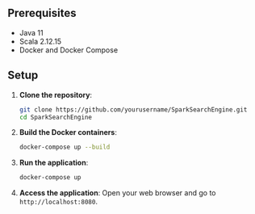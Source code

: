 ## Prerequisites
- Java 11
- Scala 2.12.15
- Docker and Docker Compose

## Setup

1. **Clone the repository**:
   ```sh
   git clone https://github.com/yourusername/SparkSearchEngine.git
   cd SparkSearchEngine

2. **Build the Docker containers**:
    ```sh
    docker-compose up --build
    ```

3. **Run the application**:
    ```sh
    docker-compose up
    ```

4. **Access the application**:
    Open your web browser and go to `http://localhost:8080`.